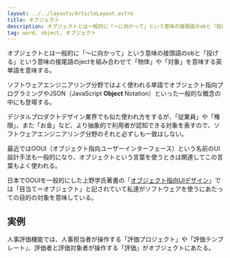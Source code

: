 ```yaml
---
layout: ../../layouts/ArticleLayout.astro
title: オブジェクト
description: オブジェクトとは一般的に「〜に向かって」という意味の接頭語のobと「投げる」という意味の接尾語のjectを組み合わせて「物体」や「対象」を意味する英単語を意味する。
tag: word, object, オブジェクト
---
```


オブジェクトとは一般的に「〜に向かって」という意味の接頭語のobと「投げる」という意味の接尾語のjectを組み合わせて「物体」や「対象」を意味する英単語を意味する。

ソフトウェアエンジニアリング分野ではよく使われる単語でオブジェクト指向プログラミングやJSON（JavaScript **Object** Notation）といった一般的な概念の中にも登場する。

デジタルプロダクトデザイン業界でも似た使われ方をするが、「従業員」や「権限」、また「お金」など、より抽象的で利用者が認知できる対象を表すので、ソフトウェアエンジニアリング分野のそれと必ずしも一致はしない。

最近ではOOUI（オブジェクト指向ユーザーインターフェース）という名前のUI設計手法も一般的になり、オブジェクトという言葉を使うときは関連してこの言葉もよく使われる。

日本でOOUIを一般的にした上野学氏著書の「[オブジェクト指向UIデザイン](https://www.amazon.co.jp/d/4297113511)」では「目当て＝オブジェクト」と記されていて私達がソフトウェアを使うにあたっての目的の対象を意味している。

## 実例
人事評価機能では、人事担当者が操作する「評価プロジェクト」や「評価テンプレート」、評価者と評価対象者が操作する「評価」がオブジェクトにあたる。
